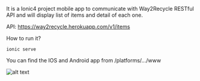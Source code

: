 It is a Ionic4 project mobile app to communicate with Way2Recycle RESTful API and will display list of items and detail of each one.

API:
https://way2recycle.herokuapp.com/v1/items

How to run it? 
``` 
ionic serve
```

You can find the IOS and Android app from /platforms/.../www

![alt text](pic/readme.gif)

